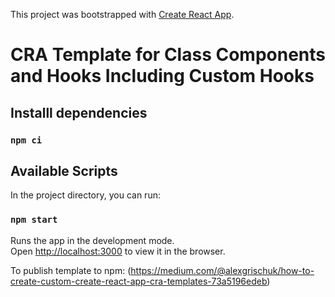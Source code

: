 This project was bootstrapped with [Create React App](https://github.com/facebook/create-react-app).

# CRA Template for Class Components and Hooks Including Custom Hooks

## Installl dependencies

### `npm ci`

## Available Scripts

In the project directory, you can run:

### `npm start`

Runs the app in the development mode.<br />
Open [http://localhost:3000](http://localhost:3000) to view it in the browser.

To publish template to npm:
(https://medium.com/@alexgrischuk/how-to-create-custom-create-react-app-cra-templates-73a5196edeb)
